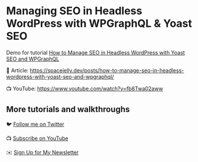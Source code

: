 # Managing SEO in Headless WordPress with WPGraphQL & Yoast SEO

Demo for tutorial [How to Manage SEO in Headless WordPress with Yoast SEO and WPGraphQL](https://www.youtube.com/watch?v=fb8Twa02aww)

📝 Article: https://spacejelly.dev/posts/how-to-manage-seo-in-headless-wordpress-with-yoast-seo-and-wpgraphql/

📺 YouTube: https://www.youtube.com/watch?v=fb8Twa02aww

## More tutorials and walkthroughs

🐦 [Follow me on Twitter](https://twitter.com/colbyfayock)

📺 [Subscribe on YouTube](https://www.youtube.com/colbyfayock)

✉️ [Sign Up for My Newsletter](https://colbyfayock.com/newsletter)

